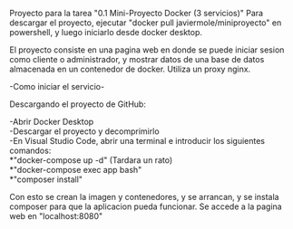 Proyecto para la tarea "0.1 Mini-Proyecto Docker (3 servicios)" Para descargar el proyecto, ejecutar
"docker pull javiermole/miniproyecto" en powershell, y luego iniciarlo desde docker desktop.

El proyecto consiste en una pagina web en donde se puede iniciar sesion como cliente o administrador, y
mostrar datos de una base de datos almacenada en un contenedor de docker. Utiliza un proxy nginx.

-Como iniciar el servicio-

Descargando el proyecto de GitHub:

-Abrir Docker Desktop  
-Descargar el proyecto y decomprimirlo  
-En Visual Studio Code, abrir una terminal e introducir los siguientes comandos:  
    *"docker-compose up -d" (Tardara un rato)  
    *"docker-compose exec app bash"   
    *"composer install"  
    
Con esto se crean la imagen y contenedores, y se arrancan, y se instala composer para que la aplicacion pueda funcionar.
Se accede a la pagina web en "localhost:8080"


